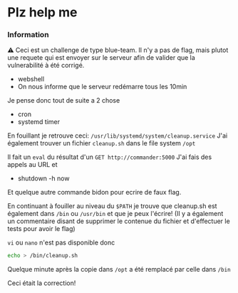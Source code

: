 # Plz help me

### Information

⚠️ Ceci est un challenge de type blue-team. Il n'y a pas de flag, mais plutot une requete qui est envoyer sur le serveur afin de valider que la vulnerabilité à été corrigé.

- webshell
- On nous informe que le serveur redémarre tous les 10min

Je pense donc tout de suite a 2 chose
- cron
- systemd timer

En fouillant je retrouve ceci: `/usr/lib/systemd/system/cleanup.service`
J'ai également trouver un fichier `cleanup.sh` dans le file system `/opt`

Il fait un `eval` du résultat d'un `GET http://commander:5000` 
J'ai fais des appels au URL et 
- shutdown -h now

Et quelque autre commande bidon pour ecrire de faux flag.

En continuant à fouiller au niveau du `$PATH` je trouve que cleanup.sh est également dans `/bin` ou `/usr/bin` et que je peux l'écrire!
(Il y a également un commentaire disant de supprimer le contenue du fichier et d'effectuer le tests pour avoir le flag)

`vi` ou `nano` n'est pas disponible donc

```bash
echo > /bin/cleanup.sh
```

Quelque minute après la copie dans `/opt` a été remplacé par celle dans `/bin` 

Ceci était la correction!